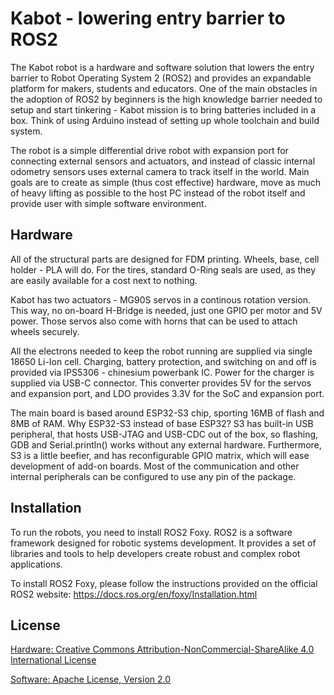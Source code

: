 # Kabot - lowering entry barrier to ROS2

The Kabot robot is a hardware and software solution that lowers the entry barrier to Robot Operating System 2 (ROS2) and provides an expandable platform for makers, students and educators. One of the main obstacles in the adoption of ROS2 by beginners is the high knowledge barrier needed to setup and start tinkering - Kabot mission is to bring batteries included in a box. Think of using Arduino instead of setting up whole toolchain and build system.

The robot is a simple differential drive robot with expansion port for connecting external sensors and actuators, and instead of classic internal odometry sensors uses external camera to track itself in the world. Main goals are to create as simple (thus cost effective) hardware, move as much of heavy lifting as possible to the host PC instead of the robot itself and provide user with simple software environment.

## Hardware
All of the structural parts are designed for FDM printing. Wheels, base, cell holder - PLA will do. For the tires, standard O-Ring seals are used, as they are easily available for a cost next to nothing.

Kabot has two actuators - MG90S servos in a continous rotation version. This way, no on-board H-Bridge is needed, just one GPIO per motor and 5V power. Those servos also come with horns that can be used to attach wheels securely. 

All the electrons needed to keep the robot running are supplied via single 18650 Li-Ion cell. Charging, battery protection, and switching on and off is provided via IPS5306 - chinesium powerbank IC. Power for the charger is supplied via USB-C connector. This converter provides 5V for the servos and expansion port, and LDO provides 3.3V for the SoC and expansion port.

The main board is based around ESP32-S3 chip, sporting 16MB of flash and 8MB of RAM. Why ESP32-S3 instead of base ESP32? S3 has built-in USB peripheral, that hosts USB-JTAG and USB-CDC out of the box, so flashing, GDB and Serial.println() works without any external hardware. Furthermore, S3 is a little beefier, and has reconfigurable GPIO matrix, which will ease development of add-on boards. Most of the communication and other internal peripherals can be configured to use any pin of the package. 


## Installation

To run the robots, you need to install ROS2 Foxy. ROS2 is a software framework designed for robotic systems development. It provides a set of libraries and tools to help developers create robust and complex robot applications.

To install ROS2 Foxy, please follow the instructions provided on the official ROS2 website: https://docs.ros.org/en/foxy/Installation.html


## License

[Hardware: Creative Commons Attribution-NonCommercial-ShareAlike 4.0 International License](http://creativecommons.org/licenses/by-nc-sa/4.0/)

[Software: Apache License, Version 2.0](https://www.apache.org/licenses/LICENSE-2.0)